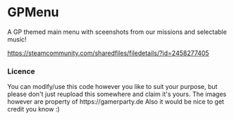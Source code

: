 # GPMenu
A GP themed main menu with sceenshots from our missions and selectable music!

https://steamcommunity.com/sharedfiles/filedetails/?id=2458277405

<h3>Licence</h3>
You can modify/use this code however you like to suit your purpose, but please don't just reupload this somewhere and claim it's yours.
The images however are property of https://gamerparty.de
Also it would be nice to get credit you know :)
